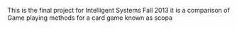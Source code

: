 This is the final project for Intelligent Systems Fall 2013 it is a comparison of Game playing methods for a card game known as scopa
